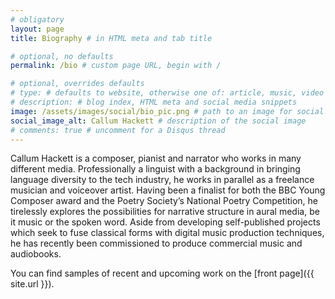 ```yaml
---
# obligatory
layout: page
title: Biography # in HTML meta and tab title

# optional, no defaults
permalink: /bio # custom page URL, begin with /

# optional, overrides defaults
# type: # defaults to website, otherwise one of: article, music, video
# description: # blog index, HTML meta and social media snippets
image: /assets/images/social/bio_pic.png # path to an image for social media shares, AR 1.9:1, typically 1200x630
social_image_alt: Callum Hackett # description of the social image
# comments: true # uncomment for a Disqus thread
---
```

Callum Hackett is a composer, pianist and narrator who works in many different media. Professionally a linguist with a background in bringing language diversity to the tech industry, he works in parallel as a freelance musician and voiceover artist. Having been a finalist for both the BBC Young Composer award and the Poetry Society’s National Poetry Competition, he tirelessly explores the possibilities for narrative structure in aural media, be it music or the spoken word. Aside from developing self-published projects which seek to fuse classical forms with digital music production techniques, he has recently been commissioned to produce commercial music and audiobooks.

You can find samples of recent and upcoming work on the [front page]({{ site.url }}).